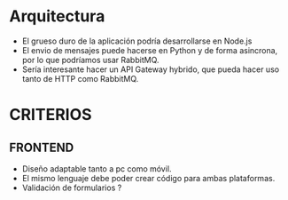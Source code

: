 # Arquitectura

- El grueso duro de la aplicación podría desarrollarse en Node.js
- El envio de mensajes puede hacerse en Python y de forma asincrona, por lo que podríamos usar RabbitMQ.
- Sería interesante hacer un API Gateway hybrido, que pueda hacer uso tanto de HTTP como RabbitMQ.

# CRITERIOS

## FRONTEND

- Diseño adaptable tanto a pc como móvil.
- El mismo lenguaje debe poder crear código para ambas plataformas.
- Validación de formularios ?
